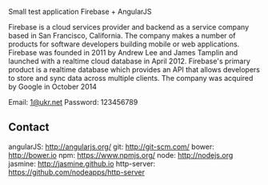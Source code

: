 Small test application Firebase + AngularJS

Firebase is a cloud services provider and backend as a service company based in San Francisco, California. The company makes a number of products for software developers building mobile or web applications. Firebase was founded in 2011 by Andrew Lee and James Tamplin and launched with a realtime cloud database in April 2012. Firebase's primary product is a realtime database which provides an API that allows developers to store and sync data across multiple clients. The company was acquired by Google in October 2014

Email: 1@ukr.net
Password: 123456789

## Contact

angularJS: http://angularjs.org/
git: http://git-scm.com/
bower: http://bower.io
npm: https://www.npmjs.org/
node: http://nodejs.org
jasmine: http://jasmine.github.io
http-server: https://github.com/nodeapps/http-server
